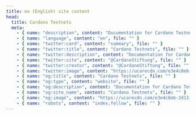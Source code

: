 ```yaml
---
title: en (English) site content
head:
  title: Cardano Testnets
  meta:
    - { name: "description", content: "Documentation for Cardano Testnets.", file: "" }
    - { name: "language", content: "en", file: "" }
    - { name: "twitter:card", content: "summary", file: "" }
    - { name: "twitter:title", content: "Cardano Testnets", file: "" }
    - { name: "twitter:description", content: "Documentation for Cardano Testnets.", file: "" }
    - { name: "twitter:site", content: "@CardanoStiftung", file: "" }
    - { name: "twitter:creator", content: "@CardanoStiftung", file: "" }
    - { name: "twitter:image", content: "https://ucarecdn.com/e3e4c8eb-2d13-4583-80cd-881490903513/", file: "" }
    - { name: "og:title", content: "Cardano Testnets", file: "" }
    - { name: "og:type", content: "website", file: "" }
    - { name: "og:description", content: "Documentation for Cardano Testnets.", file: "" }
    - { name: "og:site_name", content: "Cardano Testnets", file: "" }
    - { name: "og:image", content: "https://ucarecdn.com/e3e4c8eb-2d13-4583-80cd-881490903513/", file: "" }
    - { name: "robots", content: "index,follow", file: "" }
---
```

